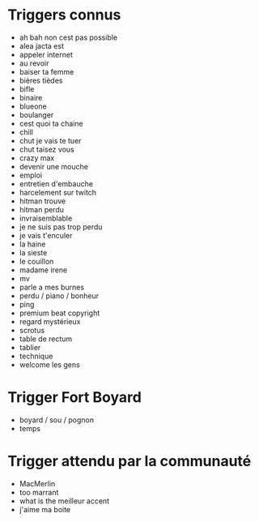 # Triggers connus
* ah bah non cest pas possible
* alea jacta est
* appeler internet
* au revoir
* baiser ta femme
* bières tièdes
* bifle
* binaire
* blueone
* boulanger
* cest quoi ta chaine
* chill
* chut je vais te tuer
* chut taisez vous
* crazy max
* devenir une mouche
* emploi
* entretien d'embauche
* harcelement sur twitch
* hitman trouve
* hitman perdu
* invraisemblable
* je ne suis pas trop perdu
* je vais t'enculer
* la haine
* la sieste
* le couillon
* madame irene
* mv
* parle a mes burnes
* perdu / piano / bonheur
* ping
* premium beat copyright
* regard mystérieux
* scrotus
* table de rectum
* tablier
* technique
* welcome les gens

# Trigger Fort Boyard
* boyard / sou / pognon
* temps

# Trigger attendu par la communauté
* MacMerlin
* too marrant
* what is the meilleur accent
* j'aime ma boite
